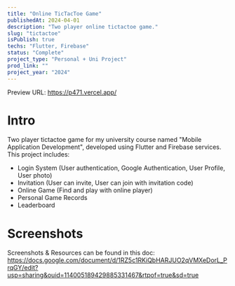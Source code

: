 ```yaml
---
title: "Online TicTacToe Game"
publishedAt: 2024-04-01
description: "Two player online tictactoe game."
slug: "tictactoe"
isPublish: true
techs: "Flutter, Firebase"
status: "Complete"
project_type: "Personal + Uni Project"
prod_link: ""
project_year: "2024"
---
```



Preview URL: https://p471.vercel.app/


# Intro
Two player tictactoe game for my university course named "Mobile Application Development", developed using Flutter and Firebase services. This project includes:

- Login System (User authentication, Google Authentication, User Profile, User photo)
- Invitation (User can invite, User can join with invitation code)
- Online Game (Find and play with online player)
- Personal Game Records
- Leaderboard



# Screenshots
Screenshots & Resources can be found in this doc: https://docs.google.com/document/d/1RZ5c1RKiQbHARJUO2qVMXeDorL_PrqGY/edit?usp=sharing&ouid=114005189429885331467&rtpof=true&sd=true


